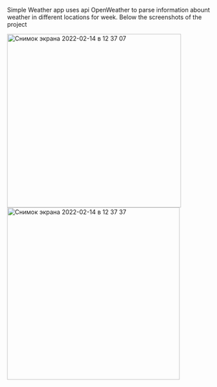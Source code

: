 Simple Weather app uses api OpenWeather to parse information abount weather in different locations for week. 
Below the screenshots of the project

<img width="406" alt="Снимок экрана 2022-02-14 в 12 37 07" src="https://user-images.githubusercontent.com/90250389/153812929-3aa7608f-45b8-47e2-8714-4108496f0bbf.png">
<img width="403" alt="Снимок экрана 2022-02-14 в 12 37 37" src="https://user-images.githubusercontent.com/90250389/153812935-54ad309b-ddd2-4f17-bdb6-5a044ef0031d.png">
